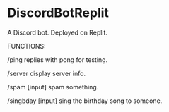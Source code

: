 # DiscordBotReplit
A Discord bot. Deployed on Replit.


FUNCTIONS:

/ping
replies with pong for testing.

/server
display server info.

/spam [input]
spam something.

/singbday [input]
sing the birthday song to someone.
